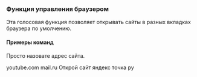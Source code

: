 ### Функция управления браузером
Эта голосовая функция позволяет открывать сайты в разных вкладках браузера по умолчению.

#### Примеры команд
Просто назовате адрес сайта.

youtube.com
mail.ru
Открой сайт яндекс точка ру
